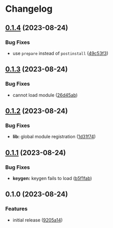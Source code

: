 # Changelog

## [0.1.4](https://github.com/nhedger/nestjs-encryption/compare/v0.1.3...v0.1.4) (2023-08-24)


### Bug Fixes

* use `prepare` instead of `postinstall` ([49c53f3](https://github.com/nhedger/nestjs-encryption/commit/49c53f38155de4360125d2ed69dc5969f8aacd6a))

## [0.1.3](https://github.com/nhedger/nestjs-encryption/compare/v0.1.2...v0.1.3) (2023-08-24)


### Bug Fixes

* cannot load module ([26d45ab](https://github.com/nhedger/nestjs-encryption/commit/26d45abcbbe8d7618d7401b2dea1c6cedb993093))

## [0.1.2](https://github.com/nhedger/nestjs-encryption/compare/v0.1.1...v0.1.2) (2023-08-24)


### Bug Fixes

* **lib:** global module registration ([1d31f74](https://github.com/nhedger/nestjs-encryption/commit/1d31f740393a417ec8416facb9e182e33c3c5325))

## [0.1.1](https://github.com/nhedger/nestjs-encryption/compare/v0.1.0...v0.1.1) (2023-08-24)


### Bug Fixes

* **keygen:** keygen fails to load ([b5f1fab](https://github.com/nhedger/nestjs-encryption/commit/b5f1faba539ae42795e9cff03691e53c1d7fd10d))

## 0.1.0 (2023-08-24)


### Features

* initial release ([9205a14](https://github.com/nhedger/nestjs-encryption/commit/9205a14b551773d16c0806abb7dddafa5364f543))
